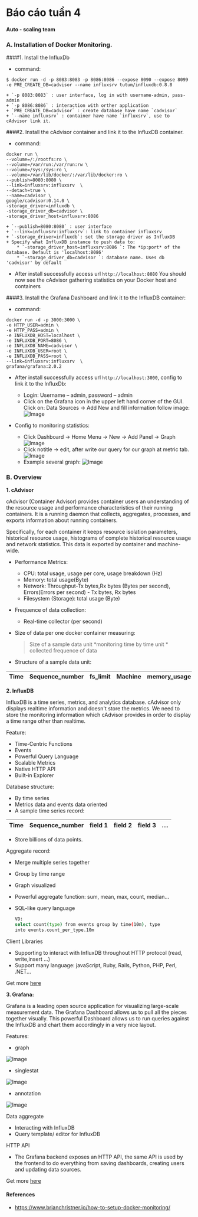 # Báo cáo tuần 4
#### Auto - scaling team

### A. Installation of Docker Monitoring.
####1. Install the InfluxDb
- command:
```
$ docker run -d -p 8083:8083 -p 8086:8086 --expose 8090 --expose 8099 -e PRE_CREATE_DB=cadvisor --name influxsrv tutum/influxdb:0.8.8
```

	+ `-p 8083:8083` : user interface, log in with username-admin, pass-admin
	+ `-p 8086:8086` : interaction with orther application
	+ `PRE_CREATE_DB=cadvisor` : create database have name `cadvisor`
	+ `--name influxsrv` : container have name `influxsrv`, use to cAdvisor link it.
	
####2. Install the cAdvisor container and link it to the InfluxDB container.
- command:
```
docker run \
--volume=/:/rootfs:ro \
--volume=/var/run:/var/run:rw \
--volume=/sys:/sys:ro \
--volume=/var/lib/docker/:/var/lib/docker:ro \
--publish=8080:8080 \
--link=influxsrv:influxsrv  \
--detach=true \
--name=cadvisor \
google/cadvisor:0.14.0 \
-storage_driver=influxdb \
-storage_driver_db=cadvisor \
-storage_driver_host=influxsrv:8086 
```

	+ `--publish=8080:8080` : user interface
	+ `--link=influxsrv:influxsrv`: link to container influxsrv
	+ `-storage_driver=influxdb`: set the storage driver as InfluxDB
	+ Specify what InfluxDB instance to push data to:
		* `-storage_driver_host=influxsrv:8086 `: The *ip:port* of the database. Default is 'localhost:8086'
		* `-storage_driver_db=cadvisor `: database name. Uses db 'cadvisor' by default

- After install successfully access url `http://localhost:8080` You should now see the cAdvisor gathering statistics on your Docker host and containers

####3. Install the Grafana Dashboard and link it to the InfluxDB container:
- command:
```
docker run -d -p 3000:3000 \
-e HTTP_USER=admin \
-e HTTP_PASS=admin \
-e INFLUXDB_HOST=localhost \
-e INFLUXDB_PORT=8086 \
-e INFLUXDB_NAME=cadvisor \
-e INFLUXDB_USER=root \
-e INFLUXDB_PASS=root \
--link=influxsrv:influxsrv  \
grafana/grafana:2.0.2
```

- After install successfully access url `http://localhost:3000`, config to link it to the InfluxDb:
	+ Login: Username – admin, password – admin
	+ Click on the Grafana icon in the upper left hand corner of the GUI. Click on: Data Sources → Add New and fill information follow image:
	![Image](https://github.com/tranhuucuong91/autoscaling/blob/master/docs/learning-by-doing/week04-docker-monitoring/images/img01.png)

- Config to monitoring statistics: 
	+ Click Dashboard → Home Menu →  New →  Add Panel →  Graph
	![Image](https://github.com/tranhuucuong91/autoscaling/blob/master/docs/learning-by-doing/week04-docker-monitoring/images/img02.png)
	+ Click notitle → edit, after write our query for our graph at metric tab.
	![Image](https://github.com/tranhuucuong91/autoscaling/blob/master/docs/learning-by-doing/week04-docker-monitoring/images/img03.png)
	+ Example several graph:
	![Image](https://github.com/tranhuucuong91/autoscaling/blob/master/docs/learning-by-doing/week04-docker-monitoring/images/img04.png)

### B. Overview

**1. cAdvisor**

cAdvisor (Container Advisor) provides container users an understanding of the resource usage and performance characteristics of their running containers. It is a running daemon that collects, aggregates, processes, and exports information about running containers.

Specifically, for each container it keeps resource isolation parameters, historical resource usage, histograms of complete historical resource usage and network statistics. This data is exported by container and machine-wide.
- Performance Metrics:
    + CPU: total usage, usage per core, usage breakdown (Hz)
    + Memory: total usage(Byte)
    + Network: Throughput-Tx bytes,Rx bytes (Bytes per second), Errors(Errors per second) - Tx bytes, Rx bytes
    + Filesystem (Storage): total usage (Byte)
- Frequence of data collection: 
    + Real-time collector (per second)
- Size of data per one docker container measuring:

    >Size of a sample data unit *monitoring time by time unit * collected frequence of data 

+ Structure of a sample data unit:  

Time|Sequence_number|fs_limit|Machine|memory_usage|container_name|cpu_cumulative_usage|memory_working_set|rx_bytes|tx_errors|tx_bytes|fs_device|rx_errors|fs_usage
--|--|--|--|--|--|--|--|--|--|--|--|--|--|

**2. InfluxDB**

InfluxDB is a time series, metrics, and analytics database. cAdvisor only displays realtime information and doesn't store the metrics. We need to store the monitoring information which cAdvisor provides in order to display a time range other than realtime.

Feature:
- Time-Centric Functions
- Events
- Powerful Query Language
- Scalable Metrics
- Native HTTP API
- Built-in Explorer

Database structure:

+ By time series
+ Metrics data and events data oriented   
+ A sample time series record:

Time|Sequence_number|field 1|field 2|field 3|....
---|---|---|---|---|---

+ Store billions of data points.

Aggregate record:
+ Merge multiple series together 
+ Group by time range
+ Graph visualized 
+ Powerful aggregate function: sum, mean, max, count, median...
+ SQL-like query language

    ```sh
    VD:
    select count(type) from events group by time(10m), type
    into events.count_per_type.10m
    ```
Client Libraries
 + Supporting to interact with InfluxDB throughout HTTP protocol (read, write,insert ...)
 + Support many language: javaScript, Ruby, Rails, Python, PHP, Perl, .NET...

Get more [here](https://influxdb.com/)

**3. Grafana:**

Grafana is a leading open source application for visualizing large-scale measurement data. The Grafana Dashboard allows us to pull all the pieces together visually. This powerful Dashboard allows us to run queries against the InfluxDB and chart them accordingly in a very nice layout.

Features:
+ graph

![Image](https://github.com/tranhuucuong91/autoscaling/blob/master/docs/learning-by-doing/week04-docker-monitoring/images/12.png)
+ singlestat
    
![Image](https://github.com/tranhuucuong91/autoscaling/blob/master/docs/learning-by-doing/week04-docker-monitoring/images/13.png)
+ annotation

![Image](https://github.com/tranhuucuong91/autoscaling/blob/master/docs/learning-by-doing/week04-docker-monitoring/images/14.png)

Data aggregate
+ Interacting with InfluxDB
+ Query template/ editor for InfluxDB

HTTP API
+ The Grafana backend exposes an HTTP API, the same API is used by the frontend to do everything from saving dashboards, creating users and updating data sources.

Get more [here](http://docs.grafana.org/)

#### References
- https://www.brianchristner.io/how-to-setup-docker-monitoring/
